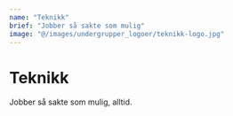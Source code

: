 ```yaml
---
name: "Teknikk"
brief: "Jobber så sakte som mulig"
image: "@/images/undergrupper_logoer/teknikk-logo.jpg"
---
```


# Teknikk

Jobber så sakte som mulig, alltid.

